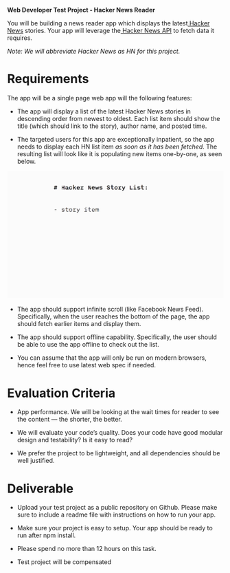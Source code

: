 **Web Developer Test Project - Hacker News Reader**

You will be building a news reader app which displays the latest[ Hacker News](https://news.ycombinator.com/) stories. Your app will leverage the[ Hacker News API](https://github.com/HackerNews/API) to fetch data it requires.

_Note: We will abbreviate Hacker News as HN for this project._

# **Requirements**

The app will be a single page web app will the following features:

- The app will display a list of the latest Hacker News stories in descending order from newest to oldest. Each list item should show the title (which should link to the story), author name, and posted time.

- The targeted users for this app are exceptionally inpatient, so the app needs to display each HN list item _as soon as it has been fetched_. The resulting list will look like it is populating new items one-by-one, as seen below.

![image alt text](image_0.gif)

- The app should support infinite scroll (like Facebook News Feed). Specifically, when the user reaches the bottom of the page, the app should fetch earlier items and display them.

- The app should support offline capability. Specifically, the user should be able to use the app offline to check out the list.

- You can assume that the app will only be run on modern browsers, hence feel free to use latest web spec if needed.

# **Evaluation Criteria**

- App performance. We will be looking at the wait times for reader to see the content — the shorter, the better.

- We will evaluate your code’s quality. Does your code have good modular design and testability? Is it easy to read?

- We prefer the project to be lightweight, and all dependencies should be well justified.

# **Deliverable**

- Upload your test project as a public repository on Github. Please make sure to include a readme file with instructions on how to run your app.

- Make sure your project is easy to setup. Your app should be ready to run after npm install.

- Please spend no more than 12 hours on this task.

- Test project will be compensated
